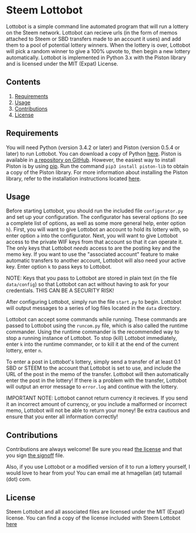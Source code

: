 # Steem Lottobot

Lottobot is a simple command line automated program that will run a lottery on the Steem network. Lottobot can
recieve urls (in the form of memos attached to Steem or SBD transfers made to an account it uses) and add
them to a pool of potential lottery winners. When the lottery is over, Lottobot will pick a random winner to
give a 100% upvote to, then begin a new lottery automatically. Lottobot is implemented in Python 3.x with the
Piston library and is licensed under the MIT (Expat) License.

## Contents

1. [Requirements](#requirements)
2. [Usage](#Usage)
3. [Contributions](#contributions)
4. [License](#license)

## Requirements

You will need Python (version 3.4.2 or later) and Piston (version 0.5.4 or later) to run Lottobot. You can
download a copy of Python [here](https://www.python.org/). Piston is available in [a repository on GitHub](https://github.com/xeroc/piston-lib).
However, the easiest way to install Piston is by using [pip](https://pypi.python.org/pypi/pip/). Run the command `pip3 install piston-lib`
to obtain a copy of the Piston library. For more information about installing the Piston library, refer to the installation instructions located 
[here](http://lib.piston.rocks/en/develop/installation.html).

## Usage

Before starting Lottobot, you should run the included file `configurator.py` and set up your configuration. The
configurator has several options (to see a complete list of options, as well as some more general help, enter 
option `h`). First, you will want to give Lottobot an account to hold its lottery with, so enter option `a` into the 
configurator. Next, you will want to give Lottobot access to the private WIF keys from that account 
so that it can operate it. The only keys that Lottobot *needs* access to are the posting key and the memo key. If
you want to use the "associated account" feature to make automatic transfers to another account, Lottobot will
also need your active key. Enter option `k` to pass keys to Lottobot.

NOTE: Keys that you pass to Lottobot are stored in plain text (in the file `data/config`) so that Lottobot can
act without having to ask for your credentials. THIS CAN BE A SECURITY RISK!

After configuring Lottobot, simply run the file `start.py` to begin. Lottobot will output messages to a series
of log files located in the `data` directory.

Lottobot can accept some commands while running. These commands are passed to Lottobot using the `runcom.py` file,
which is also called the runtime commander. Using the runtime commander is the recommended way to stop a running 
instance of Lottobot. To stop (kill) Lottobot immediately, enter `k` into the runtime commander, or to kill it at
the end of the current lottery, enter `n`.

To enter a post in Lottobot's lottery, simply send a transfer of at least 0.1 SBD or STEEM to the account that
Lottobot is set to use, and include the URL of the post in the memo of the transfer. Lottobot will then
automatically enter the post in the lottery! If there is a problem with the transfer, Lottobot will output an
error message to `error.log` and continue with the lottery.

IMPORTANT NOTE: Lottobot cannot return currency it recieves. If you send it an incorrect amount of currency, or
you include a malformed or incorrect memo, Lottobot will not be able to return your money! Be extra cautious
and ensure that you enter all information correctly!

## Contributions

Contributions are always welcome! Be sure you read [the license](LICENSE.txt) and that you sign [the signoff](SIGNOFF.txt) file.

Also, if you use Lottobot or a modified version of it to run a lottery yourself, I would love to hear from you! You can email me at
hmagellan (at) tutamail (dot) com.

## License

Steem Lottobot and all associated files are licensed under the MIT (Expat) license. You can find a copy of the
license included with Steem Lottobot [here](LICENSE.txt)
